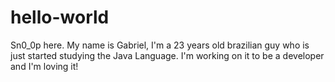 # hello-world
Sn0_0p here.
My name is Gabriel, I'm a 23 years old brazilian guy who is just started studying the Java Language. 
I'm working on it to be a developer and I'm loving it!
